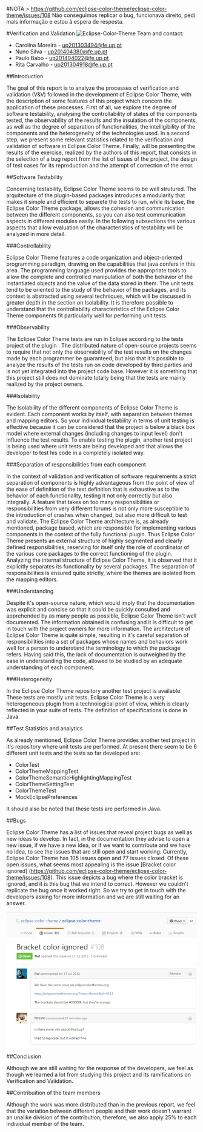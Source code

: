 #NOTA > https://github.com/eclipse-color-theme/eclipse-color-theme/issues/108
Não conseguimos replicar o bug, funcionava direito, pedi mais informação e estou à espera de resposta.



#Verification and Validation
![Eclipse-Color-Theme](http://p2.pdt-extensions.org/images/colorthemes/screenshot.png)
Team and contact:
* Carolina Moreira - up201303494@fe.up.pt
* Nuno Silva - up201404380@fe.up.pt
* Paulo Babo - up201404022@fe.up.pt
* Rita Carvalho - up201304918@fe.up.pt

##Introduction

The goal of this report is to analyze the processes of verification and validation (V&V) followed in the development of Eclipse Color Theme, with the description of some features of this project which concern the application of these processes.
First of all, we explore the degree of software testability, analysing the controllability of states of the components tested, the observability of the results and the insulation of the components, as well as the degree of separation of functionalities, the intelligibility of the components and the heterogeneity of the technologies used.
In a second step, we present some relevant statistics related to the verification and validation of software in Eclipse Color Theme.
Finally, will be presenting the results of the exercise, realized by the authors of this report, that consists in the selection of a bug report from the list of issues of the project, the design of test cases for its reproduction and the attempt of correction of the error.

##Software Testability

Concerning testability, Eclipse Color Theme seems to be well strutured. The arquitecture of the plugin-based packages introduces a modularity that makes it simple and efficient to separete the tests to run, while its base, the Eclipse Color Theme package, allows the cohesion and communication between the different components, so you can also test communication aspects in different modules easily.
In the following subsections the various aspects that allow evaluation of the characteristics of testability will be analyzed in more detail.

###Controllability

Eclipse Color Theme features a code organization and object-oriented programming paradigm, drawing on the capabilities that java confers in this area. The programming language used provides the appropriate tools to allow the complete and controlled manipulation of both the behavior of the instantiated objects and the value of the data stored in them. The unit tests tend to be oriented to the study of the behavior of the packages, and its context is abstracted using several techniques, which will be discussed in greater depth in the section on Isolability. It is therefore possible to understand that the controllability characteristics of the Eclipse Color Theme components fit particularly well for performing unit tests.

###Observability

The Eclipse Color Theme tests are run in Eclipse according to the tests project of the plugin .
The distributed nature of open-source projects seems to require that not only the observability of the test results on the changes made by each programmer be guaranteed, but also that it's possible to analyze the results of the tests run on code developed by third parties and is not yet integrated into the project code base. However it is something that this project still does not dominate totally being that the tests are mainly realized by the project owners.

###Isolability

The Isolability of the different components of Eclipse Color Theme is evident. Each component works by itself, with separation between themes and mapping editors. So your individual testability in terms of unit testing is effective because it can be considered that the project is below a black box model where external changes (including changes to input level) don't influence the test results.
To enable testing the plugin, another test project is being used where unit tests are being developed and that allows the developer to test his code in a completely isolated way.

###Separation of responsibilities from each component

In the context of validation and verification of software requirements a strict separation of components is highly advantageous from the point of view of the ease of definition of the test definition that is exhaustive as to the behavior of each functionality, testing it not only correctly but also integrally. A feature that takes on too many responsibilities or responsibilities from very different forums is not only more susceptible to the introduction of crashes when changed, but also more difficult to test and validate.
The Eclipse Color Theme architecture is, as already mentioned, package based, which are responsible for implementing various components in the context of the fully functional plugin. Thus Eclipse Color Theme presents an external structure of highly segmented and clearly defined responsibilities, reserving for itself only the role of coordinator of the various core packages to the correct functioning of the plugin.
Analyzing the internal structure of Eclipse Color Theme, it is observed that it explicitly separates its functionality by several packages. The separation of responsibilities is ensured quite strictly, where the themes are isolated from the mapping editors.

###Understanding

Despite it's open-source nature, which would imply that the documentation was explicit and concise so that it could be quickly consulted and apprehended by as many people as possible, Eclipse Color Theme isn't well documented. The information obtained is confusing and it is difficult to get in touch with the project owners for more information.
The architecture of Eclipse Color Theme is quite simple, resulting in it's careful separation of responsibilities into a set of packages whose names and behaviors work well for a person to understand the terminology to which the package refers. Having said this, the lack of documentation is outweighed by the ease in understanding the code, allowed to be studied by an adequate understanding of each component.

###Heterogeneity

In the Eclipse Color Theme repository another test project is available. These tests are mostly unit tests.
Eclipse Color Theme is a very heterogeneous plugin from a technological point of view, which is clearly reflected in your suite of tests. The definition of specifications is done in Java.

##Test Statistics and analytics

As already mentioned, Eclipse Color Theme provides another test project in it's repository where unit tests are performed. At present there seem to be 6 different unit tests and the tests so far developed are:

* ColorTest
* ColorThemeMappingTest
* ColorThemeSemanticHighlightingMappingTest
* ColorThemeSettingTest
* ColorThemeTest
* MockEclipsePreferences

It should also be noted that these tests are performed in Java.

##Bugs

Eclipse Color Theme has a list of issues that reveal project bugs as well as new ideas to develop. In fact, in the documentation they advise to open a new issue, if we have a new idea, or if we want to contribute and we have no idea, to see the issues that are still open and start working.
Currently, Eclipse Color Theme has 105 issues open and 77 issues closed. Of these open issues, what seems most appealing is the issue [Bracket color ignored] (https://github.com/eclipse-color-theme/eclipse-color-theme/issues/108).
This issue depicts a bug where the color bracket is ignored, and it is this bug that we intend to correct. However we couldn't replicate the bug once it worked right. So we try to get in touch with the developers asking for more information and we are still waiting for an answer.

![Bug](https://github.com/Miridinia/eclipse-color-theme/blob/master/ESOF-docs/Resources/bug.png)

##Conclusion

Although we are still waiting for the response of the developers, we feel as though we learned a lot from studying this project and its ramifications on Verification and Validation. 

##Contribuition of the team members

Although the work was more distributed than in the previous report, we feel that the variation between different people and their work doesn't warrant an unalike division of the contribution, therefore, we also apply 25% to each individual member of the team.
